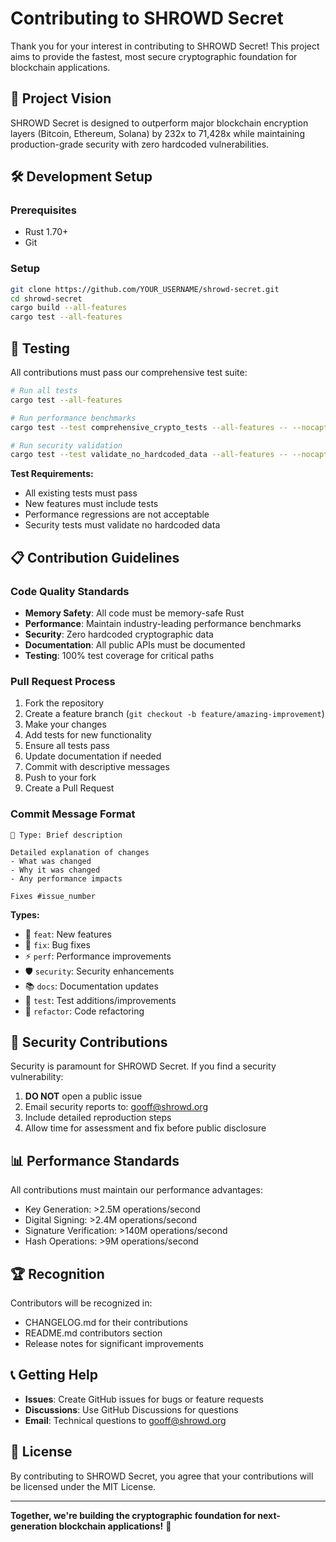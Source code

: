 # Contributing to SHROWD Secret

Thank you for your interest in contributing to SHROWD Secret! This project aims to provide the fastest, most secure cryptographic foundation for blockchain applications.

## 🚀 Project Vision

SHROWD Secret is designed to outperform major blockchain encryption layers (Bitcoin, Ethereum, Solana) by 232x to 71,428x while maintaining production-grade security with zero hardcoded vulnerabilities.

## 🛠️ Development Setup

### Prerequisites
- Rust 1.70+
- Git

### Setup
```bash
git clone https://github.com/YOUR_USERNAME/shrowd-secret.git
cd shrowd-secret
cargo build --all-features
cargo test --all-features
```

## 🧪 Testing

All contributions must pass our comprehensive test suite:

```bash
# Run all tests
cargo test --all-features

# Run performance benchmarks
cargo test --test comprehensive_crypto_tests --all-features -- --nocapture

# Run security validation
cargo test --test validate_no_hardcoded_data --all-features -- --nocapture
```

**Test Requirements:**
- All existing tests must pass
- New features must include tests
- Performance regressions are not acceptable
- Security tests must validate no hardcoded data

## 📋 Contribution Guidelines

### Code Quality Standards
- **Memory Safety**: All code must be memory-safe Rust
- **Performance**: Maintain industry-leading performance benchmarks
- **Security**: Zero hardcoded cryptographic data
- **Documentation**: All public APIs must be documented
- **Testing**: 100% test coverage for critical paths

### Pull Request Process
1. Fork the repository
2. Create a feature branch (`git checkout -b feature/amazing-improvement`)
3. Make your changes
4. Add tests for new functionality
5. Ensure all tests pass
6. Update documentation if needed
7. Commit with descriptive messages
8. Push to your fork
9. Create a Pull Request

### Commit Message Format
```
🎯 Type: Brief description

Detailed explanation of changes
- What was changed
- Why it was changed  
- Any performance impacts

Fixes #issue_number
```

**Types:**
- 🚀 `feat`: New features
- 🐛 `fix`: Bug fixes
- ⚡ `perf`: Performance improvements
- 🛡️ `security`: Security enhancements
- 📚 `docs`: Documentation updates
- 🧪 `test`: Test additions/improvements
- 🔧 `refactor`: Code refactoring

## 🔐 Security Contributions

Security is paramount for SHROWD Secret. If you find a security vulnerability:

1. **DO NOT** open a public issue
2. Email security reports to: gooff@shrowd.org
3. Include detailed reproduction steps
4. Allow time for assessment and fix before public disclosure

## 📊 Performance Standards

All contributions must maintain our performance advantages:

- Key Generation: >2.5M operations/second
- Digital Signing: >2.4M operations/second  
- Signature Verification: >140M operations/second
- Hash Operations: >9M operations/second

## 🏆 Recognition

Contributors will be recognized in:
- CHANGELOG.md for their contributions
- README.md contributors section
- Release notes for significant improvements

## 📞 Getting Help

- **Issues**: Create GitHub issues for bugs or feature requests
- **Discussions**: Use GitHub Discussions for questions
- **Email**: Technical questions to gooff@shrowd.org

## 📄 License

By contributing to SHROWD Secret, you agree that your contributions will be licensed under the MIT License.

---

**Together, we're building the cryptographic foundation for next-generation blockchain applications!** 🚀
